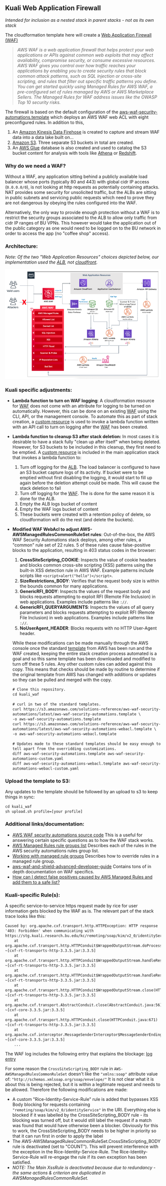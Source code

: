## Kuali Web Application Firewall

*Intended for inclusion as a nested stack in parent stacks - not as its own stack*

The cloudformation template here will create a [Web Application Firewall (WAF)](https://aws.amazon.com/waf/)

> *AWS WAF is a web application firewall that helps protect your web applications or APIs against common web exploits that may affect availability, compromise security, or consume excessive resources. AWS WAF gives you control over how traffic reaches your applications by enabling you to create security rules that block common attack patterns, such as SQL injection or cross-site scripting, and rules that filter out specific traffic patterns you define. You can get started quickly using Managed Rules for AWS WAF, a pre-configured set of rules managed by AWS or AWS Marketplace Sellers. The Managed Rules for WAF address issues like the OWASP Top 10 security risks.*

The firewall is based on the default configuration of the [aws-waf-security-automations.template](https://s3.amazonaws.com/solutions-reference/aws-waf-security-automations/v2.3.3/aws-waf-security-automations.template) which deploys an AWS WAF web ACL with eight preconfigured rules. In addition to this, 

1. An [Amazon Kinesis Data Firehose](https://docs.aws.amazon.com/firehose/latest/dev/what-is-this-service.html) is created to capture and stream WAF data into a data lake built on... 
2. [Amazon S3](https://docs.aws.amazon.com/AmazonS3/latest/dev/Welcome.html). Three separate S3 buckets in total are created.
3. An [AWS Glue](https://docs.aws.amazon.com/glue/latest/dg/what-is-glue.html) database is also created and used to catalog the S3 bucket content for analysis with tools like [Athena](https://docs.aws.amazon.com/athena/latest/ug/what-is.html) or [Redshift](https://docs.aws.amazon.com/redshift/latest/mgmt/welcome.html).

### Why do we need a WAF?

Without a WAF, any application sitting behind a publicly available load balancer whose ports (typically 80 and 443) with global cidr IP access (`0.0.0.0/0`),  is not looking at http requests as potentially containing attacks.
NAT provides some security for unsolicited traffic, but the ALBs are sitting in public subnets and servicing public requests which need to prove they are not dangerous by obeying the rules configured into the WAF.

Alternatively, the only way to provide enough protection without a WAF is to restrict the security groups associated to the ALB to allow only traffic from cidr IP ranges of BU VPNs. This however would take the application out of the public category as one would need to be logged on to the BU network in order to access the app (no "coffee shop" access).

### Architecture:

*Note: Of the two "Web Application Resources" choices depicted below, our implementation used the [ALB](https://docs.aws.amazon.com/elasticloadbalancing/latest/application/introduction.html), not [cloudfront](https://docs.aws.amazon.com/AmazonCloudFront/latest/DeveloperGuide/Introduction.html).* 

![architecture](./architecture.png)

### Kuali specific adjustments:

- **Lambda function to turn on WAF logging**:
  A cloudformation resource for [WAF](https://docs.aws.amazon.com/waf/latest/developerguide/waf-chapter.html) does not come with an attribute for logging to be turned on automatically.
  However, this can be done on an existing [WAF](https://docs.aws.amazon.com/waf/latest/developerguide/waf-chapter.html) using the CLI, API, or the management console. To automate this as part of stack creation, a [custom resource](https://docs.aws.amazon.com/AWSCloudFormation/latest/UserGuide/template-custom-resources.html) is used to invoke a lambda function written with an API call to turn on logging after the [WAF](https://docs.aws.amazon.com/waf/latest/developerguide/waf-chapter.html) has been created.
  
- **Lambda function to cleanup S3 after stack deletion:**
  In most cases it is desirable to have a stack fully "clean up after itself" when being deleted. However, for S3 buckets to be included in this cleanup, they first need to be emptied. A [custom resource](https://docs.aws.amazon.com/AWSCloudFormation/latest/UserGuide/template-custom-resources.html) is included in the main application stack that invokes a lambda function to:
  
  1. Turn off logging for the [ALB](https://docs.aws.amazon.com/elasticloadbalancing/latest/application/introduction.html). The load balancer is configured to have an S3 bucket capture logs of its activity. If bucket were to be emptied without first disabling the logging, it would start to fill up again before the deletion attempt could be made. This will cause the stack deletion to fail
  2. Turn off logging for the [WAF](https://docs.aws.amazon.com/waf/latest/developerguide/waf-chapter.html). The is done for the same reason it is done for the ALB.
  3. Empty the ALB logs bucket of content
  4. Empty the WAF logs bucket of content
  5. These buckets were created with a retention policy of delete, so cloudformation will do the rest (and delete the buckets).
  
- **Modified WAF WebAcl to adjust AWS-AWSManagedRulesCommonRuleSet rules**:
  Out-of-the-box, the AWS WAF Security Automations stack deploys, among other rules, a "common" rule set of 22 rules.
  5 of these rules cause false-positive blocks to the application, resulting in 403 status codes in the browser:
  
  1. **CrossSiteScripting_COOKIE**: Inspects the value of cookie headers and blocks common cross-site scripting (XSS) patterns using the built-in XSS detection rule in AWS WAF. Example patterns include scripts like `<script>alert("hello")</script>`.
  2. **SizeRestrictions_BODY**: Verifies that the request body size is within the bounds common for many applications.
  3. **GenericRFI_BODY**: Inspects the values of the request body and blocks requests attempting to exploit RFI (Remote File Inclusion) in web applications. Examples include patterns like `://`.
  4. **GenericRFI_QUERYARGUMENTS**: Inspects the values of all query parameters and blocks requests attempting to exploit RFI (Remote File Inclusion) in web applications. Examples include patterns like `://`.
  5. **NoUserAgent_HEADER**: Blocks requests with no HTTP User-Agent header.
  
  While these modifications can be made manually through the AWS console once the standard [template](https://s3.amazonaws.com/solutions-reference/aws-waf-security-automations/latest/aws-waf-security-automations.template) from AWS has been run and the WAF created, keeping the entire stack creation process automated is a goal and so this same template has been downloaded and modified to turn off these 5 rules. Any other custom rules can added against this copy. This means that checks should be made by routine to determine if the original template from AWS has changed with additions or updates so they can be pulled and merged with the copy.
  
  ```
  # Clone this repository.
  cd kuali_waf
  
  # curl in two of the standard templates.
  curl https://s3.amazonaws.com/solutions-reference/aws-waf-security-automations/latest/aws-waf-security-automations.template \
  -o aws-waf-security-automations.template
  curl https://s3.amazonaws.com/solutions-reference/aws-waf-security-automations/latest/aws-waf-security-automations-webacl.template \
  -o aws-waf-security-automations-webacl.template
  
  # Updates made to these standard templates should be easy enough to tell apart from the overridding customizations.
  diff aws-waf-security-automations.template aws-waf-security-automations-custom.yaml
  diff aws-waf-security-automations-webacl.template aws-waf-security-automations-webacl-custom.yaml
  ```

### Upload the template to S3:

Any updates to the template should be followed by an upload to s3 to keep things in sync:

```
cd kuali_waf
sh upload.sh profile=[your profile]
```

### Additional links/documentation:

- [AWS WAF security automations source code](https://github.com/awslabs/aws-waf-security-automations)
  This is a useful for answering certain specific questions as to how the WAF stack works.
- [AWS Managed Rules rule groups list](https://docs.aws.amazon.com/waf/latest/developerguide/aws-managed-rule-groups-list.html)
  Describes each of the rules in the AWS security automations rules group list.
- [Working with managed rule groups](https://docs.aws.amazon.com/waf/latest/developerguide/waf-using-managed-rule-groups.html)
  Describes how to override rules in a managed rule group.
- [aws-waf-and-shield-advanced-developer-guide](https://github.com/awsdocs/aws-waf-and-shield-advanced-developer-guide)
  Contains tons of in depth documentation on WAF specifics.
- [How can I detect false positives caused by AWS Managed Rules and add them to a safe list?](https://aws.amazon.com/premiumsupport/knowledge-center/waf-detect-false-positives-from-amrs/)



### Kuali-specific Rule(s):

A specific service-to-service https request made by rice for user information gets blocked by the WAF as is.
The relevant part of the stack trace looks like this:

```
Caused by: org.apache.cxf.transport.http.HTTPException: HTTP response '403: Forbidden' when communicating with https://stg.kuali.research.bu.edu/kc/remoting/soap/kim/v2_0/identityService
	at org.apache.cxf.transport.http.HTTPConduit$WrappedOutputStream.doProcessResponseCode(HTTPConduit.java:1618) ~[cxf-rt-transports-http-3.3.5.jar:3.3.5]
	at org.apache.cxf.transport.http.HTTPConduit$WrappedOutputStream.handleResponseInternal(HTTPConduit.java:1625) ~[cxf-rt-transports-http-3.3.5.jar:3.3.5]
	at org.apache.cxf.transport.http.HTTPConduit$WrappedOutputStream.handleResponse(HTTPConduit.java:1570) ~[cxf-rt-transports-http-3.3.5.jar:3.3.5]
	at org.apache.cxf.transport.http.HTTPConduit$WrappedOutputStream.close(HTTPConduit.java:1371) ~[cxf-rt-transports-http-3.3.5.jar:3.3.5]
	at org.apache.cxf.transport.AbstractConduit.close(AbstractConduit.java:56) ~[cxf-core-3.3.5.jar:3.3.5]
	at org.apache.cxf.transport.http.HTTPConduit.close(HTTPConduit.java:671) ~[cxf-rt-transports-http-3.3.5.jar:3.3.5]
	at org.apache.cxf.interceptor.MessageSenderInterceptor$MessageSenderEndingInterceptor.handleMessage(MessageSenderInterceptor.java:63) ~[cxf-core-3.3.5.jar:3.3.5]
	...
```

The WAF log includes the following entry that explains the blockage: [log entry](WAF_Blocked_Request.json)

For some reason the `CrossSiteScripting_BODY` rule in `AWS-AWSManagedRulesCommonRuleSet` doesn't like the `"xmlns:soap"` attribute value of: `"http://schemas.xmlsoap.org/soap/envelope/"`
It is not clear what it is about this is being rejected, but it is within a legitimate request and needs to be allowed.
Therefore the following modifications are made:

- A custom "Rice-Identity-Service-Rule" rule is added that bypasses XSS Body blocking for requests containing `"remoting/soap/kim/v2_0/identityService"` in the URI. Everything else is blocked if it was labelled by the CrossSiteScripting_BODY rule - its blocking was turned off, but it would still label the request if a match was found that would have otherwise been a blocker. Obviously for this to work, the CrossSiteScripting_BODY needs to be higher in priority so that it can run first in order to apply the label
- The AWS-AWSManagedRulesCommonRuleSet.CrossSiteScripting_BODY rule is deactivated (set to "COUNT").
  This will prevent interference with the exception in the Rice-Identity-Service-Rule. The Rice-Identity-Service-Rule will re-engage the rule if its own exception has been satisfied.
- *NOTE: The Main XssRule is deactivated because due to redundancy - the same actions & criterion are duplicated in AWSManagedRulesCommonRuleSet.*
